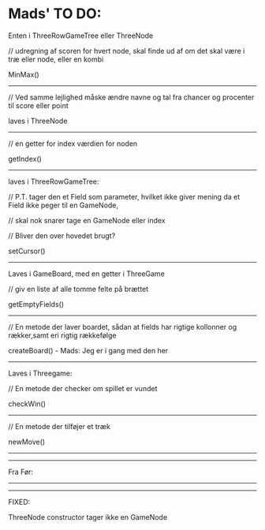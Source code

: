 # Mads' TO DO:

Enten i ThreeRowGameTree eller ThreeNode

// udregning af scoren for hvert node, skal finde ud af om det skal være i træ eller node, eller en kombi

MinMax()

-------------------

// Ved samme lejlighed måske ændre navne og tal fra chancer og procenter til score eller point

laves i ThreeNode

-------------------

// en getter for index værdien for noden

getIndex()

_____________________________________________________________________________________________________________

laves i ThreeRowGameTree:

// P.T. tager den et Field som parameter, hvilket ikke giver mening da et Field ikke peger til en GameNode,

// skal nok snarer tage en GameNode eller index

// Bliver den over hovedet brugt?

setCursor()

-----------------------


Laves i GameBoard, med en getter i ThreeGame

// giv en liste af alle tomme felte på brættet

getEmptyFields()

----------------------------------

// En metode der laver boardet, sådan at fields har rigtige kollonner og rækker,samt eri rigtig rækkefølge

createBoard() - Mads: Jeg er i gang med den her

_____________________________________________________________________________________________

Laves i Threegame:

// En metode der checker om spillet er vundet

checkWin()

------------------------------------

// En metode der tilføjer et træk

newMove()


____________________________________________________________________________________________

____________________________________________________________________________________________

Fra Før:



____________________________________________________________________________________________
____________________________________________________________________________________________



FIXED:

ThreeNode constructor tager ikke en GameNode


